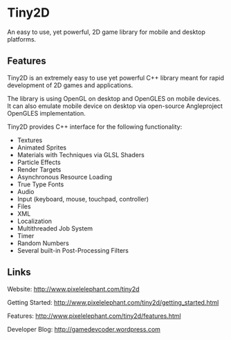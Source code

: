 # Tiny2D

An easy to use, yet powerful, 2D game library
for mobile and desktop platforms.

## Features

Tiny2D is an extremely easy to use yet powerful C++ library
meant for rapid development of 2D games and applications.

The library is using OpenGL on desktop and OpenGLES on
mobile devices. It can also emulate mobile device on desktop
via open-source Angleproject OpenGLES implementation.

Tiny2D provides C++ interface for the following functionality:

- Textures
- Animated Sprites
- Materials with Techniques via GLSL Shaders
- Particle Effects
- Render Targets
- Asynchronous Resource Loading
- True Type Fonts
- Audio
- Input (keyboard, mouse, touchpad, controller)
- Files
- XML
- Localization
- Multithreaded Job System
- Timer
- Random Numbers
- Several built-in Post-Processing Filters

## Links

Website: http://www.pixelelephant.com/tiny2d

Getting Started: http://www.pixelelephant.com/tiny2d/getting_started.html

Features: http://www.pixelelephant.com/tiny2d/features.html

Developer Blog: http://gamedevcoder.wordpress.com
